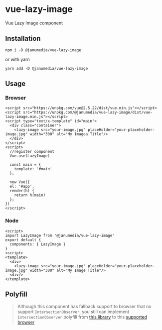 # vue-lazy-image
Vue Lazy Image  component

## Installation
```
npm i -D @janumedia/vue-lazy-image
```
or with yarn
```
yarn add -D @janumedia/vue-lazy-image
```

## Usage
### Browser
```
<script src="https://unpkg.com/vue@2.5.22/dist/vue.min.js"></script>
<script src="https://unpkg.com/@janumedia/vue-lazy-image/dist/vue-lazy-image.min.js"></script>
<script type="text/x-template" id="main">
  <div class="container">
    <lazy-image src="your-image.jpg" placeHolder="your-placeholder-image.jpg" width="300" alt="My Imagea Title"/>
  </div>
</script>
<script>
  //register component
  Vue.use(LazyImage)
  
  const main = {
    template: '#main'
  };
  
  new Vue({
  el: '#app',
  render(h) {
    return h(main)
  };
})
</script>
```
### Node
```
<script>
import LazyImage from '@janumedia/vue-lazy-image'
export default {
  components: { LazyImage }
}
<script>
<template>
  <div>
    <lazy-image src="your-image.jpg" placeHolder="your-placeholder-image.jpg" width="300" alt="My Image Title"/>
  <div/>
</template>
```

## Polyfill
> Although this component has fallback support to browser that no support `IntersectionObserver`, you still can implement `IntersectionObserver` polyfill from [this library](https://github.com/w3c/IntersectionObserver/tree/master/polyfill) to this [supported browser](https://github.com/w3c/IntersectionObserver/tree/master/polyfill#browser-support)
